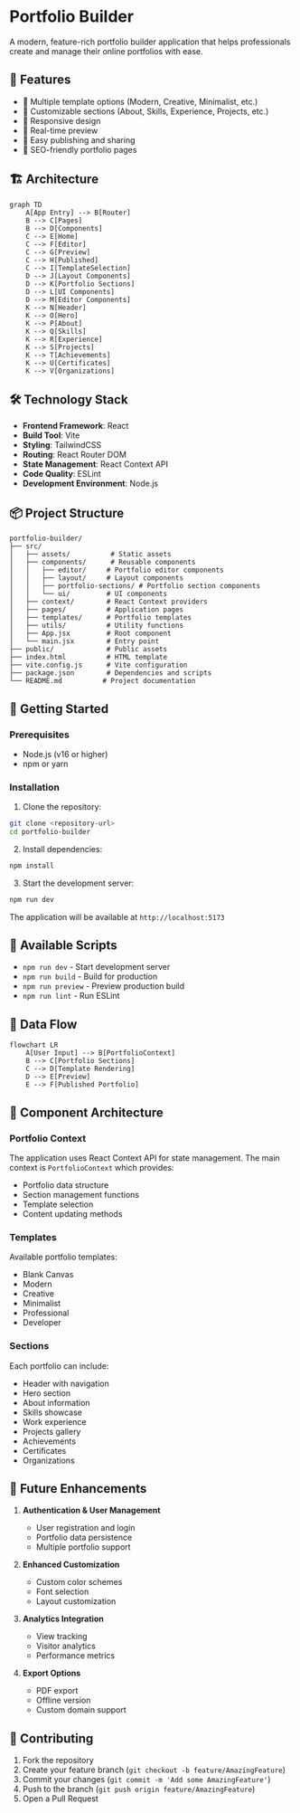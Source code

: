 # Portfolio Builder

A modern, feature-rich portfolio builder application that helps professionals create and manage their online portfolios with ease.

## 🌟 Features

- 📝 Multiple template options (Modern, Creative, Minimalist, etc.)
- 🎨 Customizable sections (About, Skills, Experience, Projects, etc.)
- 📱 Responsive design
- 🔄 Real-time preview
- 🚀 Easy publishing and sharing
- 🎯 SEO-friendly portfolio pages

## 🏗️ Architecture

```mermaid
graph TD
    A[App Entry] --> B[Router]
    B --> C[Pages]
    B --> D[Components]
    C --> E[Home]
    C --> F[Editor]
    C --> G[Preview]
    C --> H[Published]
    C --> I[TemplateSelection]
    D --> J[Layout Components]
    D --> K[Portfolio Sections]
    D --> L[UI Components]
    D --> M[Editor Components]
    K --> N[Header]
    K --> O[Hero]
    K --> P[About]
    K --> Q[Skills]
    K --> R[Experience]
    K --> S[Projects]
    K --> T[Achievements]
    K --> U[Certificates]
    K --> V[Organizations]
```

## 🛠️ Technology Stack

- **Frontend Framework**: React
- **Build Tool**: Vite
- **Styling**: TailwindCSS
- **Routing**: React Router DOM
- **State Management**: React Context API
- **Code Quality**: ESLint
- **Development Environment**: Node.js

## 📦 Project Structure

```
portfolio-builder/
├── src/
│   ├── assets/          # Static assets
│   ├── components/      # Reusable components
│   │   ├── editor/     # Portfolio editor components
│   │   ├── layout/     # Layout components
│   │   ├── portfolio-sections/ # Portfolio section components
│   │   └── ui/         # UI components
│   ├── context/        # React Context providers
│   ├── pages/          # Application pages
│   ├── templates/      # Portfolio templates
│   ├── utils/          # Utility functions
│   ├── App.jsx         # Root component
│   └── main.jsx        # Entry point
├── public/             # Public assets
├── index.html          # HTML template
├── vite.config.js      # Vite configuration
├── package.json        # Dependencies and scripts
└── README.md          # Project documentation
```

## 🚀 Getting Started

### Prerequisites

- Node.js (v16 or higher)
- npm or yarn

### Installation

1. Clone the repository:
```bash
git clone <repository-url>
cd portfolio-builder
```

2. Install dependencies:
```bash
npm install
```

3. Start the development server:
```bash
npm run dev
```

The application will be available at `http://localhost:5173`

## 🔧 Available Scripts

- `npm run dev` - Start development server
- `npm run build` - Build for production
- `npm run preview` - Preview production build
- `npm run lint` - Run ESLint

## 🌊 Data Flow

```mermaid
flowchart LR
    A[User Input] --> B[PortfolioContext]
    B --> C[Portfolio Sections]
    C --> D[Template Rendering]
    D --> E[Preview]
    E --> F[Published Portfolio]
```

## 📝 Component Architecture

### Portfolio Context
The application uses React Context API for state management. The main context is `PortfolioContext` which provides:

- Portfolio data structure
- Section management functions
- Template selection
- Content updating methods

### Templates
Available portfolio templates:
- Blank Canvas
- Modern
- Creative
- Minimalist
- Professional
- Developer

### Sections
Each portfolio can include:
- Header with navigation
- Hero section
- About information
- Skills showcase
- Work experience
- Projects gallery
- Achievements
- Certificates
- Organizations

## 🎯 Future Enhancements

1. **Authentication & User Management**
   - User registration and login
   - Portfolio data persistence
   - Multiple portfolio support

2. **Enhanced Customization**
   - Custom color schemes
   - Font selection
   - Layout customization

3. **Analytics Integration**
   - View tracking
   - Visitor analytics
   - Performance metrics

4. **Export Options**
   - PDF export
   - Offline version
   - Custom domain support

## 🤝 Contributing

1. Fork the repository
2. Create your feature branch (`git checkout -b feature/AmazingFeature`)
3. Commit your changes (`git commit -m 'Add some AmazingFeature'`)
4. Push to the branch (`git push origin feature/AmazingFeature`)
5. Open a Pull Request


